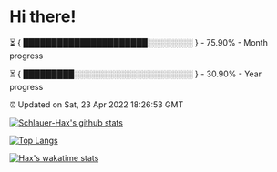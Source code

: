 # Hi there!

⏳ { ██████████████████████░░░░░░░░ } - 75.90% - Month progress

⏳ { █████████░░░░░░░░░░░░░░░░░░░░░ } - 30.90% - Year progress

⏰ Updated on Sat, 23 Apr 2022 18:26:53 GMT


[![Schlauer-Hax's github stats](https://github-readme-stats.vercel.app/api?username=Schlauer-Hax&show_icons=true&theme=dark&count_private=true)](https://github.com/Schlauer-Hax)


[![Top Langs](https://github-readme-stats.vercel.app/api/top-langs/?username=Schlauer-Hax&layout=compact&theme=dark)](https://github.com/Schlauer-Hax?tab=repositories)


[![Hax's wakatime stats](https://github-readme-stats.vercel.app/api/wakatime?username=Hax&theme=dark)](https://wakatime.com/@Hax)

